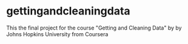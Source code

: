 # gettingandcleaningdata
This the final project for the course "Getting and Cleaning Data" by by Johns Hopkins University from Coursera

